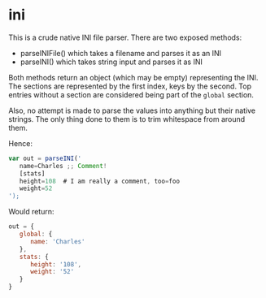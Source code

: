 # ini

This is a crude native INI file parser.  There are two exposed methods:
- parseINIFile() which takes a filename and parses it as an INI
- parseINI() which takes string input and parses it as INI

Both methods return an object (which may be empty) representing
the INI.  The sections are represented by the first index, keys
by the second.  Top entries without a section are considered being
part of the `global` section.

Also, no attempt is made to parse the values into anything but their
native strings.  The only thing done to them is to trim whitespace
from around them.

Hence:
```js
var out = parseINI('
   name=Charles ;; Comment!
   [stats]
   height=108  # I am really a comment, too=foo
   weight=52
');

```

Would return:
```js
out = {
   global: {
      name: 'Charles'
   },
   stats: {
      height: '108',
      weight: '52'
   }
}
```

